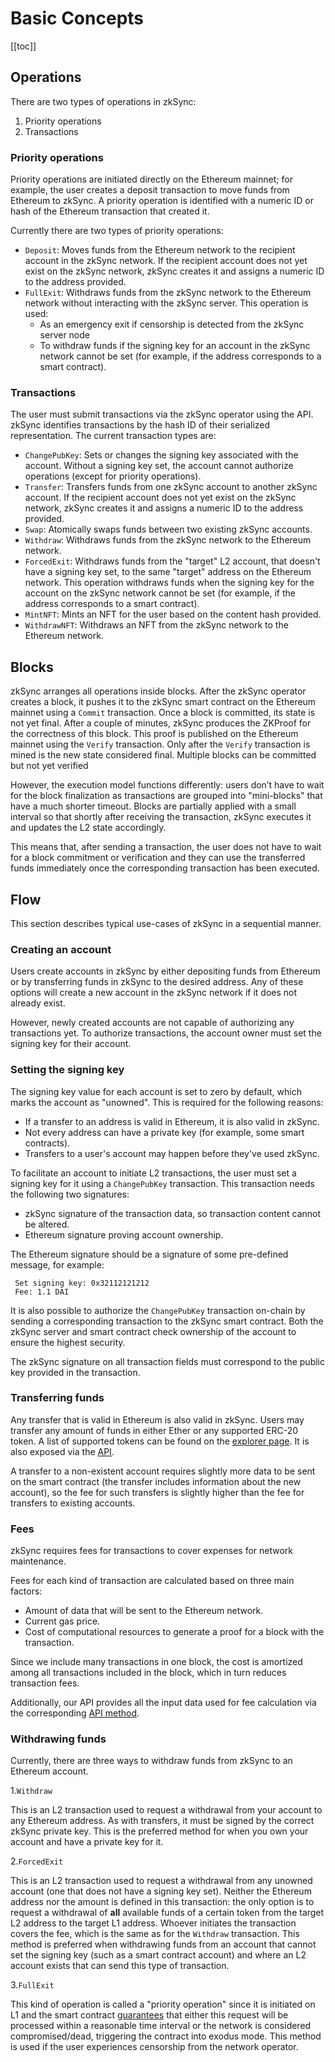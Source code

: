 # Basic Concepts

[[toc]]

## Operations

There are two types of operations in zkSync:

1. Priority operations
2. Transactions

### Priority operations

Priority operations are initiated directly on the Ethereum mainnet; for example, the user creates a deposit transaction
to move funds from Ethereum to zkSync. A priority operation is identified with a numeric ID or hash of the Ethereum
transaction that created it.

Currently there are two types of priority operations:

- `Deposit`: Moves funds from the Ethereum network to the recipient account in the zkSync network. If the recipient
  account does not yet exist on the zkSync network, zkSync creates it and assigns a numeric ID to the address provided.
- `FullExit`: Withdraws funds from the zkSync network to the Ethereum network without interacting with the zkSync
  server. This operation is used: 
   - As an emergency exit if censorship is detected from the zkSync server node
   - To withdraw funds if the signing key for an account in the zkSync network cannot be set (for example, if the address corresponds to a smart contract).

### Transactions

The user must submit transactions via the zkSync operator using the API. zkSync identifies transactions by the hash ID of their serialized representation. The current transaction types are:

- `ChangePubKey`: Sets or changes the signing key associated with the account. Without a signing key set, the account cannot authorize operations (except for priority operations).
- `Transfer`: Transfers funds from one zkSync account to another zkSync account. If the recipient account does not yet exist
  on the zkSync network, zkSync creates it and assigns a numeric ID to the address provided.
- `Swap`: Atomically swaps funds between two existing zkSync accounts.
- `Withdraw`: Withdraws funds from the zkSync network to the Ethereum network.
- `ForcedExit`: Withdraws funds from the "target" L2 account, that doesn't have a signing key set, to the same "target"
  address on the Ethereum network. This operation withdraws funds when the signing key for the account on the zkSync network cannot be set (for example, if the address corresponds to a smart contract).
- `MintNFT`: Mints an NFT for the user based on the content hash provided.
- `WithdrawNFT`: Withdraws an NFT from the zkSync network to the Ethereum network.

## Blocks

zkSync arranges all operations inside blocks. After the zkSync operator creates a block, it pushes it to the zkSync smart contract on the Ethereum mainnet using a `Commit` transaction. Once a block is committed, its state is not yet final. After a couple of minutes, zkSync produces the ZKProof for the correctness of this block. This proof is published on the Ethereum mainnet using the `Verify` transaction. Only after the `Verify` transaction is mined is the new state considered final. Multiple blocks can be committed but not yet verified

However, the execution model functions differently: users don’t have to wait for the block finalization as transactions are grouped into "mini-blocks" that have a much shorter timeout. Blocks are partially applied with a small interval so that shortly after receiving the transaction, zkSync executes it and updates the L2 state accordingly.

This means that, after sending a transaction, the user does not have to wait for a block commitment or verification and they can use the transferred funds immediately once the corresponding transaction has been executed.

## Flow

This section describes typical use-cases of zkSync in a sequential manner.

### Creating an account

Users create accounts in zkSync by either depositing funds from Ethereum or by transferring funds in zkSync to the desired address. Any of these options will create a new account in the zkSync network if it does not already exist.

However, newly created accounts are not capable of authorizing any transactions yet. To authorize transactions, the account owner must set the signing key for their account.

### Setting the signing key

The signing key value for each account is set to zero by default, which marks the account as "unowned". This is required for the following reasons:

- If a transfer to an address is valid in Ethereum, it is also valid in zkSync.
- Not every address can have a private key (for example, some smart contracts).
- Transfers to a user's account may happen before they've used zkSync.

To facilitate an account to initiate L2 transactions, the user must set a signing key for it using a `ChangePubKey` transaction. This transaction needs the following two signatures:

- zkSync signature of the transaction data, so transaction content cannot be altered.
- Ethereum signature proving account ownership.

The Ethereum signature should be a signature of some pre-defined message, for example:

     Set signing key: 0x32112121212
     Fee: 1.1 DAI

It is also possible to authorize the `ChangePubKey` transaction on-chain by sending a corresponding transaction to the zkSync smart contract. Both the zkSync server and smart contract check ownership of the account to ensure the highest security.

The zkSync signature on all transaction fields must correspond to the public key provided in the transaction.

### Transferring funds

Any transfer that is valid in Ethereum is also valid in zkSync. Users may transfer any amount of funds in either Ether or any supported ERC-20 token. A list of supported tokens can be found on the [explorer page](https://zkscan.io/explorer/tokens). It is also exposed via the [API](/api).

A transfer to a non-existent account requires slightly more data to be sent on the smart contract (the transfer includes information about the new account), so the fee for such transfers is slightly higher than the fee for transfers to existing accounts.


### Fees

zkSync requires fees for transactions to cover expenses for network maintenance.

Fees for each kind of transaction are calculated based on three main factors:

- Amount of data that will be sent to the Ethereum network.
- Current gas price.
- Cost of computational resources to generate a proof for a block with the transaction.

Since we include many transactions in one block, the cost is amortized among all transactions included in the block, which in turn reduces transaction fees.

Additionally, our API provides all the input data used for fee calculation via the corresponding [API method][api_fee].

[api_fee]: /api/v0.1.md#get-tx-fee

### Withdrawing funds

Currently, there are three ways to withdraw funds from zkSync to an Ethereum account.

1.`Withdraw`

This is an L2 transaction used to request a withdrawal from your account to any Ethereum address. As with transfers, it must be signed by the correct zkSync private key. This is the preferred method for when you own your account and have a private key for it.

2.`ForcedExit`

This is an L2 transaction used to request a withdrawal from any unowned account (one that does not have a signing key set). Neither the Ethereum address nor the amount is defined in this transaction: the only option is to request a withdrawal of **all** available funds of a certain token from the target L2 address to the target L1 address. Whoever initiates the transaction covers the fee, which is the same as for the `Withdraw` transaction. This method is preferred when withdrawing funds from an account that cannot set the signing key (such as a smart contract account) and where an L2 account exists that can send this type of transaction.

3.`FullExit`

This kind of operation is called a "priority operation" since it is initiated on L1 and the smart contract [guarantees](/faq/security.md#security-overview) that either this request will be processed within a reasonable time interval or the network is considered compromised/dead, triggering the contract into exodus mode. This method is used if the user experiences censorship from the network operator.
